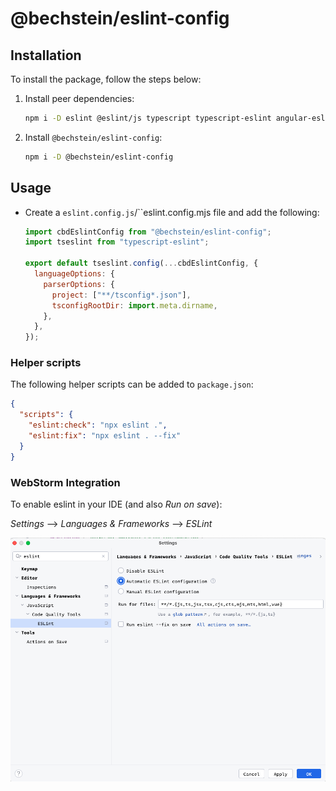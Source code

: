 # @bechstein/eslint-config

## Installation

To install the package, follow the steps below:

1. Install peer dependencies:

   ```bash
   npm i -D eslint @eslint/js typescript typescript-eslint angular-eslint prettier eslint-plugin-prettier
   ```

2. Install `@bechstein/eslint-config`:

   ```bash
   npm i -D @bechstein/eslint-config
   ```

## Usage

- Create a `eslint.config.js`/``eslint.config.mjs file and add the following:

  ```js
  import cbdEslintConfig from "@bechstein/eslint-config";
  import tseslint from "typescript-eslint";

  export default tseslint.config(...cbdEslintConfig, {
    languageOptions: {
      parserOptions: {
        project: ["**/tsconfig*.json"],
        tsconfigRootDir: import.meta.dirname,
      },
    },
  });
  ```

### Helper scripts

The following helper scripts can be added to `package.json`:

```json
{
  "scripts": {
    "eslint:check": "npx eslint .",
    "eslint:fix": "npx eslint . --fix"
  }
}
```

### WebStorm Integration

To enable eslint in your IDE (and also _Run on save_):

_Settings_ --> _Languages & Frameworks_ --> _ESLint_

![WebStorm integration screenshot](assets/webstorm-integration.png)
